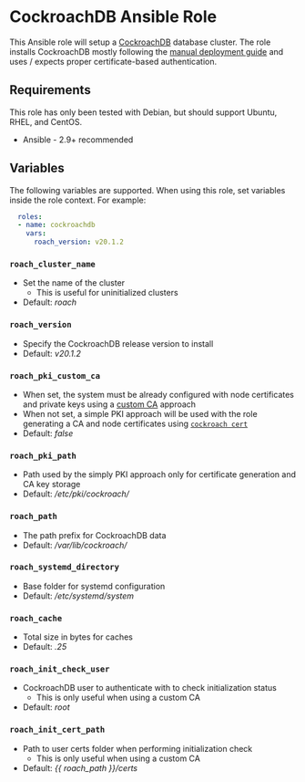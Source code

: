 # CockroachDB Ansible Role

This Ansible role will setup a [CockroachDB](https://github.com/cockroachdb/cockroach)
database cluster. The role installs CockroachDB mostly following the [manual deployment guide](https://www.cockroachlabs.com/docs/stable/deploy-cockroachdb-on-premises.html) and uses / expects proper certificate-based authentication.

## Requirements

This role has only been tested with Debian, but should support Ubuntu, RHEL,
and CentOS.

* Ansible - 2.9+ recommended

## Variables

The following variables are supported. When using this role, set variables
inside the role context. For example:

```yaml
  roles:
  - name: cockroachdb
    vars:
      roach_version: v20.1.2
```

### `roach_cluster_name`

- Set the name of the cluster
  - This is useful for uninitialized clusters
- Default: *roach*

### `roach_version`

- Specify the CockroachDB release version to install
- Default: *v20.1.2*

### `roach_pki_custom_ca`

- When set, the system must be already configured with node certificates and
private keys using a [custom CA](https://www.cockroachlabs.com/docs/v20.1/create-security-certificates-custom-ca.html) approach
- When not set, a simple PKI approach will be used with the role generating a CA and node certificates using [`cockroach cert`](https://www.cockroachlabs.com/docs/v20.1/cockroach-cert.html)
- Default: *false*

### `roach_pki_path`

- Path used by the simply PKI approach only for certificate generation and CA key storage
- Default: */etc/pki/cockroach/*

### `roach_path`

- The path prefix for CockroachDB data
- Default: */var/lib/cockroach/*

### `roach_systemd_directory`

- Base folder for systemd configuration
- Default: */etc/systemd/system*

### `roach_cache`

- Total size in bytes for caches
- Default: *.25*

### `roach_init_check_user`

- CockroachDB user to authenticate with to check initialization status
  - This is only useful when using a custom CA
- Default: *root*

### `roach_init_cert_path`

- Path to user certs folder when performing initialization check
  - This is only useful when using a custom CA
- Default: *{{ roach_path }}/certs*
